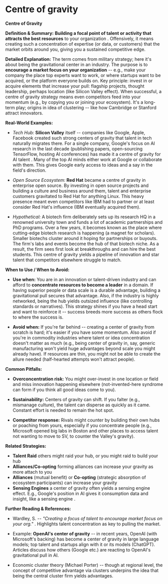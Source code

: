 # Centre of gravity

**Centre of Gravity**

**Definition & Summary:** **Building a focal point of talent or activity that attracts the best resources** to your organization . Offensively, it means creating such a concentration of expertise (or data, or customers) that the market orbits around you, giving you a sustained competitive edge.

**Detailed Explanation:** The term comes from military strategy; here it's about being the gravitational center in an industry. The purpose is to **encourage a market focus on your organization** -- e.g., make your company the place top experts want to work, or where startups want to be acquired, or the platform everyone builds on. Key principle: invest in or acquire elements that increase your pull: flagship projects, thought leadership, perhaps location (like Silicon Valley effect). When successful, a centre of gravity strategy means even competitors feed into your momentum (e.g., by copying you or joining your ecosystem). It's a long-term play; origins in idea of clustering -- like how Cambridge or Stanford attract innovators.

**Real-World Examples:**

-  *Tech Hub:* **Silicon Valley** itself -- companies like Google, Apple, Facebook created such strong centers of gravity that talent in tech naturally migrates there. For a single company, Google's focus on AI research in the last decade (publishing papers, open-sourcing TensorFlow, hosting AI conferences) has made it a centre of gravity for AI talent . Many of the top AI minds either work at Google or collaborate with them. This gives Google early access to ideas and a say in the field's direction.

-  *Open Source Ecosystem:* **Red Hat** became a centre of gravity in enterprise open source. By investing in open source projects and building a culture and business around them, talent and enterprise customers gravitated to Red Hat for anything Linux. This heavy presence meant even competitors like IBM had to partner or at least consider Red Hat's influence (IBM eventually acquired them).

-  *Hypothetical:* A biotech firm deliberately sets up its research HQ in a renowned university town and funds a lot of academic partnerships and PhD programs. Over a few years, it becomes known as the place where cutting-edge biotech research is happening (a magnet for scholars). Smaller biotechs cluster around it hoping for partnerships or buyouts. The firm's labs and events become the hub of that biotech niche. As a result, the firm sees first look at breakthroughs and can hire the best students. This centre of gravity yields a pipeline of innovation and star talent that competitors elsewhere struggle to match.

**When to Use / When to Avoid:**

-  **Use when:** You are in an innovation or talent-driven industry and can afford to **concentrate resources to become a leader** in a domain. If having superior people or data scale is a durable advantage, building a gravitational pull secures that advantage. Also, if the industry is highly networked, being the hub yields outsized influence (like controlling standards or narratives). This strategy shines if you have a head start and want to reinforce it -- success breeds more success as others flock to where the success is.

-  **Avoid when:** If you're far behind -- creating a center of gravity from scratch is hard; it's easier if you have some momentum. Also avoid if you're in commodity industries where talent or idea concentration doesn't matter as much (e.g., being center of gravity in, say, generic manufacturing won't yield huge advantages beyond scale you might already have). If resources are thin, you might not be able to create the allure needed (half-hearted attempts won't attract people).

**Common Pitfalls:**

-  **Overconcentration risk:** You might over-invest in one location or field and miss innovation happening elsewhere (not-invented-here syndrome can form if you think all good ideas come to you).

-  **Sustainability:** Centers of gravity can shift. If you falter (e.g., mismanage culture), the talent can disperse as quickly as it came. Constant effort is needed to remain the hot spot.

-  **Competitor response:** Rivals might counter by building their own hubs or poaching from yours, especially if you concentrate people (e.g., Microsoft opened big labs in Boston and other places to access talent not wanting to move to SV, to counter the Valley's gravity).

**Related Strategies:**

- **Talent Raid** others might raid your hub, or you might raid to build your hub
- **Alliances/Co-opting** forming alliances can increase your gravity as more attach to you
- **Alliances** (mutual benefit) or **Co-opting** (strategic absorption of ecosystem participants) can increase your gravity
- **Sensing Engines** a center of gravity often yields a sensing engine effect. E.g., Google's position in AI gives it consumption data and insight, like a sensing engine .

**Further Reading & References:**

-  Wardley, S. -- *"Creating a focus of talent to encourage market focus on your org."* . Highlights talent concentration as key to pulling the market.

-  Example: **OpenAI's center of gravity** -- in recent years, OpenAI (with Microsoft's backing) has become a center of gravity in large language models; top talent and startups align with it or its models (ChatGPT). Articles discuss how others (Google etc.) are reacting to OpenAI's gravitational pull in AI.

-  Economic cluster theory (Michael Porter) -- though at regional level, the concept of competitive advantage via clusters underpins the idea that being the central cluster firm yields advantages.